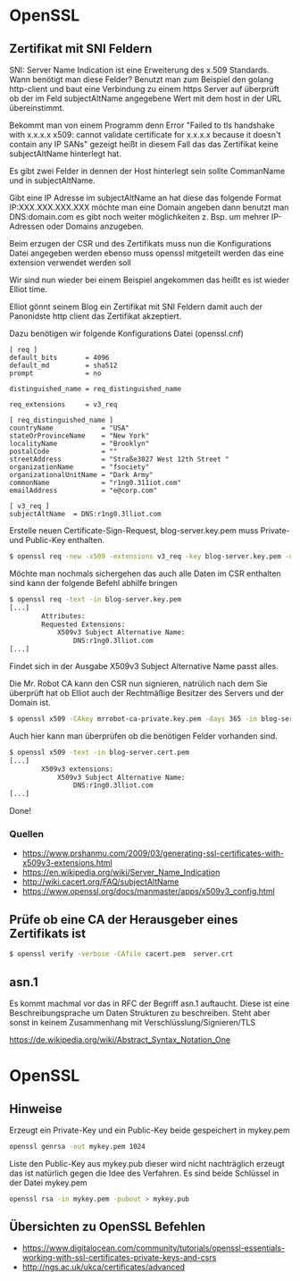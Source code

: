 
# OpenSSL #

## Zertifikat mit SNI Feldern ##

SNI: Server Name Indication ist eine Erweiterung des x.509 Standards. Wann benötigt man diese Felder? Benutzt man zum Beispiel den golang http-client und baut eine Verbindung zu einem https Server auf überprüft ob der im Feld subjectAltName angegebene Wert mit dem host in der URL übereinstimmt.

Bekommt man von einem Programm denn Error "Failed to tls handshake with x.x.x.x x509: cannot validate certificate for x.x.x.x because it doesn't contain any IP SANs" gezeigt heißt in diesem Fall das das Zertifikat keine subjectAltName hinterlegt hat. 

Es gibt zwei Felder in dennen der Host hinterlegt sein sollte CommanName und in subjectAltName.

Gibt eine IP Adresse im subjectAltName an hat diese das folgende Format IP:XXX.XXX.XXX.XXX möchte man eine Domain angeben dann benutzt man DNS:domain.com es gibt noch weiter möglichkeiten z. Bsp. um mehrer IP-Adressen oder Domains anzugeben.


Beim erzugen der CSR und des Zertifikats muss nun die Konfigurations Datei angegeben werden ebenso muss openssl mitgeteilt werden das eine extension verwendet werden soll

Wir sind nun wieder bei einem Beispiel angekommen das heißt es ist wieder Elliot time.

Elliot gönnt seinem Blog ein Zertifikat mit SNI Feldern damit auch der Panonidste http client das Zertifikat akzeptiert.

Dazu benötigen wir folgende Konfigurations Datei (openssl.cnf)

```
[ req ]
default_bits       = 4096
default_md         = sha512
prompt             = no

distinguished_name = req_distinguished_name

req_extensions     = v3_req

[ req_distinguished_name ]
countryName            = "USA"
stateOrProvinceName    = "New York"
localityName           = "Brooklyn"
postalCode             = ""
streetAddress          = "Straße3027 West 12th Street "
organizationName       = "fsociety"
organizationalUnitName = "Dark Army"
commonName             = "r1ng0.311iot.com"
emailAddress           = "e@corp.com"  

[ v3_req ]
subjectAltName  = DNS:r1ng0.3lliot.com
```

Erstelle neuen Certificate-Sign-Request, blog-server.key.pem muss Private- und Public-Key enthalten.
```bash
$ openssl req -new -x509 -extensions v3_req -key blog-server.key.pem -out blog-server.csr -config openssl.cnf
```

Möchte man nochmals sichergehen das auch alle Daten im CSR enthalten sind kann der folgende Befehl abhilfe bringen
```bash
$ openssl req -text -in blog-server.key.pem
[...]
        Attributes:
        Requested Extensions:
            X509v3 Subject Alternative Name: 
                DNS:r1ng0.3lliot.com
[...]
```
Findet sich in der Ausgabe X509v3 Subject Alternative Name passt alles.

Die Mr. Robot CA kann den CSR nun signieren, natrülich nach dem Sie überprüft hat ob Elliot auch der Rechtmäßige Besitzer des Servers und der Domain ist.
```bash
$ openssl x509 -CAkey mrrobot-ca-private.key.pem -days 365 -in blog-server.csr -out blog-server.cert.pem
```

Auch hier kann man überprüfen ob die benötigen Felder vorhanden sind.
```bash
$ openssl x509 -text -in blog-server.cert.pem
[...]
        X509v3 extensions:
            X509v3 Subject Alternative Name: 
                DNS:r1ng0.3lliot.com
[...]
```
Done!

### Quellen ###
* https://www.prshanmu.com/2009/03/generating-ssl-certificates-with-x509v3-extensions.html
* https://en.wikipedia.org/wiki/Server_Name_Indication
* http://wiki.cacert.org/FAQ/subjectAltName
* https://www.openssl.org/docs/manmaster/apps/x509v3_config.html




## Prüfe ob eine CA der Herausgeber eines Zertifikats ist ##

```bash
$ openssl verify -verbose -CAfile cacert.pem  server.crt
```

## asn.1 ##
Es kommt machmal vor das in RFC der Begriff asn.1 auftaucht. Diese ist eine Beschreibungsprache um Daten Strukturen zu beschreiben. Steht aber sonst in keinem Zusammenhang mit Verschlüsslung/Signieren/TLS

https://de.wikipedia.org/wiki/Abstract_Syntax_Notation_One





# OpenSSL #

## Hinweise ##

Erzeugt ein Private-Key und ein Public-Key beide gespeichert in mykey.pem
```bash
openssl genrsa -out mykey.pem 1024
```

Liste den Public-Key aus mykey.pub dieser wird nicht nachträglich erzeugt das ist natürlich gegen die Idee des Verfahren. Es sind beide Schlüssel in der Datei mykey.pem
```bash
openssl rsa -in mykey.pem -pubout > mykey.pub
```

## Übersichten zu OpenSSL Befehlen ##
* https://www.digitalocean.com/community/tutorials/openssl-essentials-working-with-ssl-certificates-private-keys-and-csrs
* http://ngs.ac.uk/ukca/certificates/advanced


